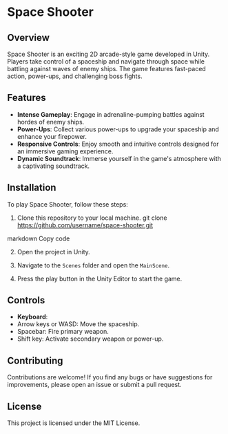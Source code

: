 # Space Shooter

## Overview

Space Shooter is an exciting 2D arcade-style game developed in Unity. Players take control of a spaceship and navigate through space while battling against waves of enemy ships. The game features fast-paced action, power-ups, and challenging boss fights.

## Features

- **Intense Gameplay**: Engage in adrenaline-pumping battles against hordes of enemy ships.
- **Power-Ups**: Collect various power-ups to upgrade your spaceship and enhance your firepower.
- **Responsive Controls**: Enjoy smooth and intuitive controls designed for an immersive gaming experience.
- **Dynamic Soundtrack**: Immerse yourself in the game's atmosphere with a captivating soundtrack.

## Installation

To play Space Shooter, follow these steps:

1. Clone this repository to your local machine.
git clone https://github.com/username/space-shooter.git

markdown
Copy code

2. Open the project in Unity.

3. Navigate to the `Scenes` folder and open the `MainScene`.

4. Press the play button in the Unity Editor to start the game.

## Controls

- **Keyboard**:
- Arrow keys or WASD: Move the spaceship.
- Spacebar: Fire primary weapon.
- Shift key: Activate secondary weapon or power-up.


## Contributing

Contributions are welcome! If you find any bugs or have suggestions for improvements, please open an issue or submit a pull request.

## License

This project is licensed under the MIT License. 
